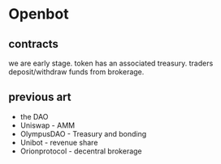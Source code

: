 # Openbot

## contracts

we are early stage. token has an associated treasury. traders 
deposit/withdraw funds from brokerage.

## previous art

* the DAO
* Uniswap - AMM
* OlympusDAO - Treasury and bonding
* Unibot - revenue share
* Orionprotocol - decentral brokerage
